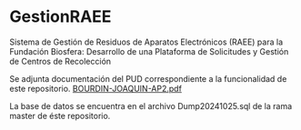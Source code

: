 # GestionRAEE
Sistema de Gestión de Residuos de Aparatos Electrónicos (RAEE) para la Fundación Biosfera: Desarrollo de una Plataforma de Solicitudes y Gestión de Centros de Recolección

Se adjunta documentación del PUD correspondiente a la funcionalidad de este repositorio.
[BOURDIN-JOAQUIN-AP2.pdf](https://github.com/user-attachments/files/17513056/BOURDIN-JOAQUIN-AP2.pdf)

La base de datos se encuentra en el archivo Dump20241025.sql de la rama master de éste repositorio.
